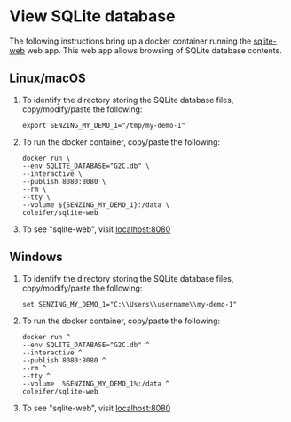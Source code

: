 # View SQLite database

The following instructions bring up a docker container running the
[sqlite-web](https://github.com/coleifer/sqlite-web)
web app.
This web app allows browsing of SQLite database contents.

## Linux/macOS

1. To identify the directory storing the SQLite database files,
   copy/modify/paste the following:

   ```console
   export SENZING_MY_DEMO_1="/tmp/my-demo-1"
   ```

1. To run the docker container,
   copy/paste the following:

   ```console
   docker run \
   --env SQLITE_DATABASE="G2C.db" \
   --interactive \
   --publish 8080:8080 \
   --rm \
   --tty \
   --volume ${SENZING_MY_DEMO_1}:/data \
   coleifer/sqlite-web
   ```

1. To see "sqlite-web", visit
   [localhost:8080](http://localhost:8080)

## Windows

1. To identify the directory storing the SQLite database files,
   copy/modify/paste the following:

   ```console
   set SENZING_MY_DEMO_1="C:\\Users\\username\\my-demo-1"
   ```

1. To run the docker container,
   copy/paste the following:

   ```console
   docker run ^
   --env SQLITE_DATABASE="G2C.db" ^
   --interactive ^
   --publish 8080:8080 ^
   --rm ^
   --tty ^
   --volume  %SENZING_MY_DEMO_1%:/data ^
   coleifer/sqlite-web
   ```

1. To see "sqlite-web", visit
   [localhost:8080](http://localhost:8080)
